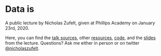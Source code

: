 # Data is

A public lecture by Nicholas Zufelt, given at Phillips Academy on January 23rd, 2020.

Here, you can find the [talk sources](sources.md), other [resources](resources.md), [code](preparations_for_data_is_talk.ipynb), and the [slides](data_is.pdf) from the lecture.  Questions?  Ask me either in person or on twitter [@nicholaszufelt](https://twitter.com/nicholaszufelt).
